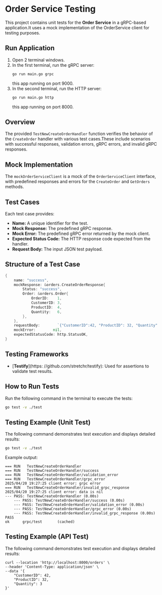 # Order Service Testing

This project contains unit tests for the **Order Service** in a gRPC-based application.It uses a mock implementation of the OrderService client for testing purposes.

## Run Application
1. Open 2 terminal windows.
2. In the first terminal, run the gRPC server:
    ```bash
    go run main.go grpc
    ```
    this app running on port 9000.
3. In the second terminal, run the HTTP server:
    ```bash
    go run main.go http
    ```
   this app running on port 8000.

## Overview

The provided `TestNewCreateOrderHandler` function verifies the behavior of the `CreateOrder` handler with various test cases.These include scenarios with successful responses, validation errors, gRPC errors, and invalid gRPC responses.

## Mock Implementation

The `mockOrderServiceClient` is a mock of the `OrderServiceClient` interface, with predefined responses and errors for the `CreateOrder` and `GetOrders` methods.

## Test Cases

Each test case provides:
- **Name:** A unique identifier for the test.
- **Mock Response:** The predefined gRPC response.
- **Mock Error:** The predefined gRPC error returned by the mock client.
- **Expected Status Code:** The HTTP response code expected from the handler.
- **Request Body:** The input JSON test payload.

## Structure of a Test Case

```go
{
	name: "success",
	mockResponse: &orders.CreateOrderResponse{
		Status: "success",
		Order: &orders.Order{
			OrderID:	1,
			CustomerID: 3,
			ProductID:  4,
			Quantity:   6,
		},
	},
	requestBody:		`{"CustomerID":42, "ProductID": 32, "Quantity": 3}`,
	mockError:		  nil,
	expectedStatusCode: http.StatusOK,
}
```

## Testing Frameworks

- [**Testify**](https: //github.com/stretchr/testify): Used for assertions to validate test results.

## How to Run Tests

Run the following command in the terminal to execute the tests:

```bash
go test -v ./test
```

## Testing Example (Unit Test)

The following command demonstrates test execution and displays detailed results:

```bash
go test -v ./test
```

Example output:
```aiignore
=== RUN   TestNewCreateOrderHandler
=== RUN   TestNewCreateOrderHandler/success
=== RUN   TestNewCreateOrderHandler/validation_error
=== RUN   TestNewCreateOrderHandler/grpc_error
2025/04/20 19:27:25 client error: grpc error
=== RUN   TestNewCreateOrderHandler/invalid_grpc_response
2025/04/20 19:27:25 client error: data is nil
--- PASS: TestNewCreateOrderHandler (0.00s)
    --- PASS: TestNewCreateOrderHandler/success (0.00s)
    --- PASS: TestNewCreateOrderHandler/validation_error (0.00s)
    --- PASS: TestNewCreateOrderHandler/grpc_error (0.00s)
    --- PASS: TestNewCreateOrderHandler/invalid_grpc_response (0.00s)
PASS
ok      grpc/test       (cached)
```

## Testing Example (API Test)
The following command demonstrates test execution and displays detailed results:

```curl
curl --location 'http://localhost:8000/orders' \
--header 'Content-Type: application/json' \
--data '{
    "CustomerID": 42,
    "ProductID": 32,
    "Quantity": 3
}'
```
